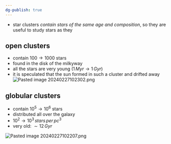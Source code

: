 ```yaml
---
dg-publish: true
---
```


- star clusters *contain stars of the same age and composition*, so they are useful to study stars as they 
## open clusters
- contain $100\to1000$ stars
- found in the disk of the milkyway
- all the stars are very young ($1\,Myr\to 1\,Gyr$)
- it is speculated that the sun formed in such a cluster and drifted away
![Pasted image 20240227102302.png](/img/user/pics/Pasted%20image%2020240227102302.png)
## globular clusters
- contain $10^{5}\to10^{6}$ stars
- distributed all over the galaxy
- $10^{2}\to10^{3}\,stars\,per\,pc^{3}$ 
- very old: $\sim 12\,Gyr$

![Pasted image 20240227102207.png](/img/user/pics/Pasted%20image%2020240227102207.png)
